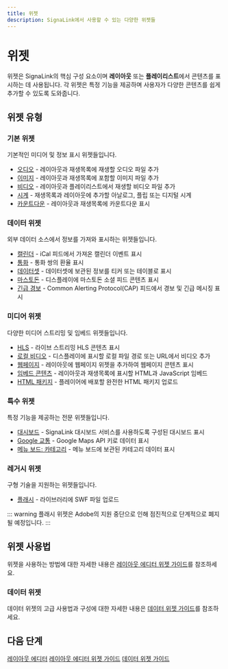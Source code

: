```yaml
---
title: 위젯
description: SignaLink에서 사용할 수 있는 다양한 위젯들
---
```


# 위젯

위젯은 SignaLink의 핵심 구성 요소이며 **레이아웃** 또는 **플레이리스트**에서 콘텐츠를 표시하는 데 사용됩니다. 각 위젯은 특정 기능을 제공하며 사용자가 다양한 콘텐츠를 쉽게 추가할 수 있도록 도와줍니다.

## 위젯 유형

### 기본 위젯

기본적인 미디어 및 정보 표시 위젯들입니다.

- [오디오](/guide/widgets/audio) - 레이아웃과 재생목록에 재생할 오디오 파일 추가
- [이미지](/guide/widgets/image) - 레이아웃과 재생목록에 포함할 이미지 파일 추가
- [비디오](/guide/widgets/video) - 레이아웃과 플레이리스트에서 재생할 비디오 파일 추가
- [시계](/guide/widgets/clock) - 재생목록과 레이아웃에 추가할 아날로그, 플립 또는 디지털 시계
- [카운트다운](/guide/widgets/countdown) - 레이아웃과 재생목록에 카운트다운 표시

### 데이터 위젯

외부 데이터 소스에서 정보를 가져와 표시하는 위젯들입니다.

- [캘린더](/guide/widgets/calendar) - iCal 피드에서 가져온 캘린더 이벤트 표시
- [통화](/guide/widgets/currencies) - 통화 쌍의 환율 표시
- [데이터셋](/guide/widgets/dataset) - 데이터셋에 보관된 정보를 티커 또는 테이블로 표시
- [마스토돈](/guide/widgets/mastodon) - 디스플레이에 마스토돈 소셜 피드 콘텐츠 표시
- [긴급 경보](/guide/widgets/emergency-alerts) - Common Alerting Protocol(CAP) 피드에서 경보 및 긴급 메시징 표시

### 미디어 위젯

다양한 미디어 스트리밍 및 임베드 위젯들입니다.

- [HLS](/guide/widgets/hls) - 라이브 스트리밍 HLS 콘텐츠 표시
- [로컬 비디오](/guide/widgets/local-video) - 디스플레이에 표시할 로컬 파일 경로 또는 URL에서 비디오 추가
- [웹페이지](/guide/widgets/webpage) - 레이아웃에 웹페이지 위젯을 추가하여 웹페이지 콘텐츠 표시
- [임베드 콘텐츠](/guide/widgets/embedded) - 레이아웃과 재생목록에 표시할 HTML과 JavaScript 임베드
- [HTML 패키지](/guide/widgets/html-package) - 플레이어에 배포할 완전한 HTML 패키지 업로드

### 특수 위젯

특정 기능을 제공하는 전문 위젯들입니다.

- [대시보드](/guide/widgets/dashboard) - SignaLink 대시보드 서비스를 사용하도록 구성된 대시보드 표시
- [Google 교통](/guide/widgets/google-traffic) - Google Maps API 키로 데이터 표시
- [메뉴 보드: 카테고리](/guide/widgets/menu-boards-category) - 메뉴 보드에 보관된 카테고리 데이터 표시

### 레거시 위젯

구형 기술을 지원하는 위젯들입니다.

- [플래시](/guide/widgets/flash) - 라이브러리에 SWF 파일 업로드

::: warning
플래시 위젯은 Adobe의 지원 중단으로 인해 점진적으로 단계적으로 폐지될 예정입니다.
:::

## 위젯 사용법

위젯을 사용하는 방법에 대한 자세한 내용은 [레이아웃 에디터 위젯 가이드](/guide/layouts/editor/widgets)를 참조하세요.

### 데이터 위젯

데이터 위젯의 고급 사용법과 구성에 대한 자세한 내용은 [데이터 위젯 가이드](/guide/layouts/editor/data-widgets)를 참조하세요.

## 다음 단계

[레이아웃 에디터](/guide/layouts/editor)
[레이아웃 에디터 위젯 가이드](/guide/layouts/editor/widgets)
[데이터 위젯 가이드](/guide/layouts/editor/data-widgets) 